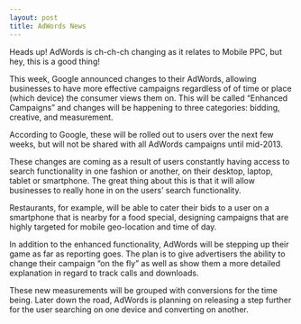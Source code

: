 ```yaml
---
layout: post
title: AdWords News
---
```

Heads up! AdWords is ch-ch-ch changing as it relates to Mobile PPC, but hey, this is a good thing!

This week, Google announced changes to their AdWords, allowing businesses to have more effective campaigns regardless of of time or place (which device) the consumer views them on. This will be called “Enhanced Campaigns” and changes will be happening to three categories: bidding, creative, and measurement.

According to Google, these will be rolled out to users over the next few weeks, but will not be shared with all AdWords campaigns until mid-2013.

These changes are coming as a result of users constantly having access to search functionality in one fashion or another, on their desktop, laptop, tablet or smartphone. The great thing about this is that it will allow businesses to really hone in on the users’ search functionality.

Restaurants, for example, will be able to cater their bids to a user on a smartphone that is nearby for a food special, designing campaigns that are highly targeted for mobile geo-location and time of day.

In addition to the enhanced functionality, AdWords will be stepping up their game as far as reporting goes. The plan is to give advertisers the ability to change their campaign “on the fly” as well as show them a more detailed explanation in regard to track calls and downloads.

These new measurements will be grouped with conversions for the time being. Later down the road, AdWords is planning on releasing a step further for the user searching on one device and converting on another.
